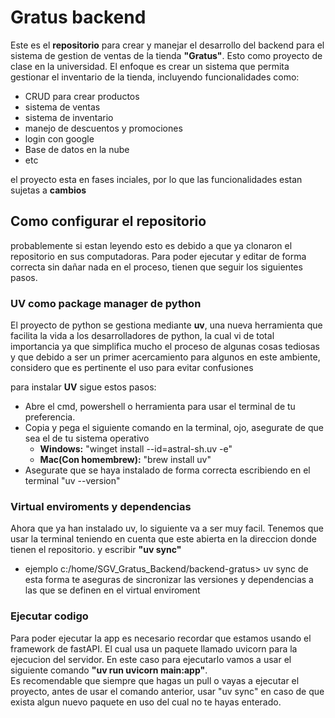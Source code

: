 # Gratus backend

Este es el **repositorio** para crear y manejar el desarrollo del backend para el sistema de gestion de ventas de la tienda **"Gratus"**. Esto como proyecto de clase en la universidad. El enfoque es crear un sistema que permita gestionar el inventario de la tienda, 
incluyendo funcionalidades como:

- CRUD para crear productos
- sistema de ventas 
- sistema de inventario
- manejo de descuentos y promociones
- login con google
- Base de datos en la nube
- etc

el proyecto esta en fases inciales, por lo que las funcionalidades estan sujetas a **cambios**

## Como configurar el repositorio

probablemente si estan leyendo esto es debido a que ya clonaron el repositorio en sus computadoras. Para poder ejecutar y editar de forma correcta sin dañar nada en el proceso, tienen que seguir los siguientes pasos.

### UV como package manager de python

El proyecto de python se gestiona mediante **uv**, una nueva herramienta que facilita la vida a los desarrolladores de python, la cual vi de total importancia ya que simplifica mucho el proceso de algunas cosas tediosas y que debido a ser un primer acercamiento 
para algunos en este ambiente, considero que es pertinente el uso para evitar confusiones

para instalar **UV** sigue estos pasos:

- Abre el cmd, powershell o herramienta para usar el terminal de tu preferencia.
- Copia y pega el siguiente comando en la terminal, ojo, asegurate de que sea el de tu sistema operativo
  - **Windows:** "winget install --id=astral-sh.uv -e"
  - **Mac(Con homembrew):** "brew install uv"
- Asegurate que se haya instalado de forma correcta escribiendo en el terminal "uv --version"

### Virtual enviroments y dependencias
Ahora que ya han instalado uv, lo siguiente va a ser muy facil.
Tenemos que usar la terminal teniendo en cuenta que este abierta en la direccion donde tienen el repositorio.
y escribir **"uv sync"**
- ejemplo c:/home/SGV_Gratus_Backend/backend-gratus> uv sync
de esta forma te aseguras de sincronizar las versiones y dependencias a las que se definen en el virtual enviroment

### Ejecutar codigo
Para poder ejecutar la app es necesario recordar que estamos usando el framework de fastAPI. El cual usa un paquete llamado uvicorn para la ejecucion del servidor.
En este caso para ejecutarlo vamos a usar el siguiente comando **"uv run uvicorn main:app"**. 
<br/>
Es recomendable que siempre que hagas un pull o vayas a ejecutar el proyecto, antes de usar el comando anterior, usar "uv sync" en caso de que exista algun nuevo paquete en uso del cual no te hayas enterado.

  
  
